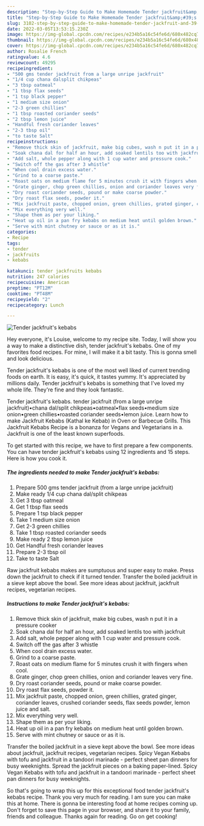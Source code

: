 ```yaml
---
description: "Step-by-Step Guide to Make Homemade Tender jackfruit&amp;#39;s kebabs"
title: "Step-by-Step Guide to Make Homemade Tender jackfruit&amp;#39;s kebabs"
slug: 3102-step-by-step-guide-to-make-homemade-tender-jackfruit-and-39-s-kebabs
date: 2022-03-05T13:53:15.230Z
image: https://img-global.cpcdn.com/recipes/e234b5a16c54fe6d/680x482cq70/tender-jackfruits-kebabs-recipe-main-photo.jpg
thumbnail: https://img-global.cpcdn.com/recipes/e234b5a16c54fe6d/680x482cq70/tender-jackfruits-kebabs-recipe-main-photo.jpg
cover: https://img-global.cpcdn.com/recipes/e234b5a16c54fe6d/680x482cq70/tender-jackfruits-kebabs-recipe-main-photo.jpg
author: Rosalie French
ratingvalue: 4.6
reviewcount: 49295
recipeingredient:
- "500 gms tender jackfruit from a large unripe jackfruit"
- "1/4 cup chana dalsplit chikpeas"
- "3 tbsp oatmeal"
- "1 tbsp flax seeds"
- "1 tsp black pepper"
- "1 medium size onion"
- "2-3 green chillies"
- "1 tbsp roasted coriander seeds"
- "2 tbsp lemon juice"
- "Handful fresh coriander leaves"
- "2-3 tbsp oil"
- "to taste Salt"
recipeinstructions:
- "Remove thick skin of jackfruit, make big cubes, wash n put it in a pressure cooker"
- "Soak chana dal for half an hour, add soaked lentils too with jackfruit"
- "Add salt, whole pepper along with 1 cup water and pressure cook."
- "Switch off the gas after 3 whistle"
- "When cool drain excess water."
- "Grind to a coarse paste."
- "Roast oats on medium flame for 5 minutes crush it with fingers when cool."
- "Grate ginger, chop green chillies, onion and coriander leaves very fine."
- "Dry roast coriander seeds, pound or make coarse powder."
- "Dry roast flax seeds, powder it."
- "Mix jackfruit paste, chopped onion, green chillies, grated ginger, coriander leaves, crushed coriander seeds, flax seeds powder, lemon juice and salt."
- "Mix everything very well."
- "Shape them as per your liking."
- "Heat up oil in a pan fry kebabs on medium heat until golden brown."
- "Serve with mint chutney or sauce or as it is."
categories:
- Recipe
tags:
- tender
- jackfruits
- kebabs

katakunci: tender jackfruits kebabs 
nutrition: 247 calories
recipecuisine: American
preptime: "PT12M"
cooktime: "PT48M"
recipeyield: "2"
recipecategory: Lunch

---
```



![Tender jackfruit&#39;s kebabs](https://img-global.cpcdn.com/recipes/e234b5a16c54fe6d/680x482cq70/tender-jackfruits-kebabs-recipe-main-photo.jpg)

Hey everyone, it's Louise, welcome to my recipe site. Today, I will show you a way to make a distinctive dish, tender jackfruit&#39;s kebabs. One of my favorites food recipes. For mine, I will make it a bit tasty. This is gonna smell and look delicious.

Tender jackfruit&#39;s kebabs is one of the most well liked of current trending foods on earth. It is easy, it's quick, it tastes yummy. It's appreciated by millions daily. Tender jackfruit&#39;s kebabs is something that I've loved my whole life. They're fine and they look fantastic.

Tender jackfruit&#39;s kebabs. tender jackfruit (from a large unripe jackfruit)•chana dal/split chikpeas•oatmeal•flax seeds•medium size onion•green chillies•roasted coriander seeds•lemon juice. Learn how to make Jackfruit Kebabs (Kathal ke Kebab) in Oven or Barbecue Grills. This Jackfruit Kebabs Recipe is a bonanza for Vegans and Vegetarians in a. Jackfruit is one of the least known superfoods.


To get started with this recipe, we have to first prepare a few components. You can have tender jackfruit&#39;s kebabs using 12 ingredients and 15 steps. Here is how you cook it.

<!--inarticleads1-->

##### The ingredients needed to make Tender jackfruit&#39;s kebabs:

1. Prepare 500 gms tender jackfruit (from a large unripe jackfruit)
1. Make ready 1/4 cup chana dal/split chikpeas
1. Get 3 tbsp oatmeal
1. Get 1 tbsp flax seeds
1. Prepare 1 tsp black pepper
1. Take 1 medium size onion
1. Get 2-3 green chillies
1. Take 1 tbsp roasted coriander seeds
1. Make ready 2 tbsp lemon juice
1. Get Handful fresh coriander leaves
1. Prepare 2-3 tbsp oil
1. Take to taste Salt


Raw jackfruit kebabs makes are sumptuous and super easy to make. Press down the jackfruit to check if it turned tender. Transfer the boiled jackfruit in a sieve kept above the bowl. See more ideas about jackfruit, jackfruit recipes, vegetarian recipes. 

<!--inarticleads2-->

##### Instructions to make Tender jackfruit&#39;s kebabs:

1. Remove thick skin of jackfruit, make big cubes, wash n put it in a pressure cooker
1. Soak chana dal for half an hour, add soaked lentils too with jackfruit
1. Add salt, whole pepper along with 1 cup water and pressure cook.
1. Switch off the gas after 3 whistle
1. When cool drain excess water.
1. Grind to a coarse paste.
1. Roast oats on medium flame for 5 minutes crush it with fingers when cool.
1. Grate ginger, chop green chillies, onion and coriander leaves very fine.
1. Dry roast coriander seeds, pound or make coarse powder.
1. Dry roast flax seeds, powder it.
1. Mix jackfruit paste, chopped onion, green chillies, grated ginger, coriander leaves, crushed coriander seeds, flax seeds powder, lemon juice and salt.
1. Mix everything very well.
1. Shape them as per your liking.
1. Heat up oil in a pan fry kebabs on medium heat until golden brown.
1. Serve with mint chutney or sauce or as it is.


Transfer the boiled jackfruit in a sieve kept above the bowl. See more ideas about jackfruit, jackfruit recipes, vegetarian recipes. Spicy Vegan Kebabs with tofu and jackfruit in a tandoori marinade - perfect sheet pan dinners for busy weeknights. Spread the jackfruit pieces on a baking paper-lined. Spicy Vegan Kebabs with tofu and jackfruit in a tandoori marinade - perfect sheet pan dinners for busy weeknights. 

So that's going to wrap this up for this exceptional food tender jackfruit&#39;s kebabs recipe. Thank you very much for reading. I am sure you can make this at home. There is gonna be interesting food at home recipes coming up. Don't forget to save this page in your browser, and share it to your family, friends and colleague. Thanks again for reading. Go on get cooking!
